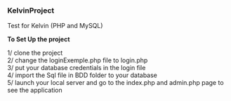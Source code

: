 ### KelvinProject
Test for Kelvin (PHP and MySQL)

**To Set Up the project**

1/ clone the project</br>
2/ change the loginExemple.php file to login.php</br>
3/ put your database credentials in the login file</br>
4/ import the Sql file in BDD folder to your database</br>
5/ launch your local server and go to the index.php and admin.php page to see the application</br>

